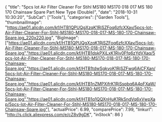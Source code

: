 {
	"title": "5pcs lot Air Filter Cleaner For Stihl MS180 MS170 018 017 MS 180 170 Chainsaw Spare Part New Type (Double)",
	"date": "2018-10-31 10:30:20",
	"SubCat": ["Tools"],
	"categories": ["Garden Tools"],
	"thumbnailImage": "https://ae01.alicdn.com/kf/HTB1QPUQgXzqK1RjSZFoq6zfcXXav/5pcs-lot-Air-Filter-Cleaner-For-Stihl-MS180-MS170-018-017-MS-180-170-Chainsaw-Spare.jpg_220x220.jpg",
	"BigImage": ["https://ae01.alicdn.com/kf/HTB1QPUQgXzqK1RjSZFoq6zfcXXav/5pcs-lot-Air-Filter-Cleaner-For-Stihl-MS180-MS170-018-017-MS-180-170-Chainsaw-Spare.jpg","https://ae01.alicdn.com/kf/HTB1dskPXiLxK1Rjy0Ffq6zYdVXaq/5pcs-lot-Air-Filter-Cleaner-For-Stihl-MS180-MS170-018-017-MS-180-170-Chainsaw-Spare.jpg","https://ae01.alicdn.com/kf/HTB1tdwSgkvoK1RjSZFwq6AiCFXan/5pcs-lot-Air-Filter-Cleaner-For-Stihl-MS180-MS170-018-017-MS-180-170-Chainsaw-Spare.jpg","https://ae01.alicdn.com/kf/HTB1nZMPXifrK1RjSspbq6A4pFXaW/5pcs-lot-Air-Filter-Cleaner-For-Stihl-MS180-MS170-018-017-MS-180-170-Chainsaw-Spare.jpg","https://ae01.alicdn.com/kf/HTB1q1QQXnHuK1RkSndVq6xVwpXap/5pcs-lot-Air-Filter-Cleaner-For-Stihl-MS180-MS170-018-017-MS-180-170-Chainsaw-Spare.jpg"],
	"actualPrice": 6.99,
	"comparePrice": 7.99,
	"linkurl": "http://s.click.aliexpress.com/e/cZ8v9gDK",
	"inStock": 86
}
